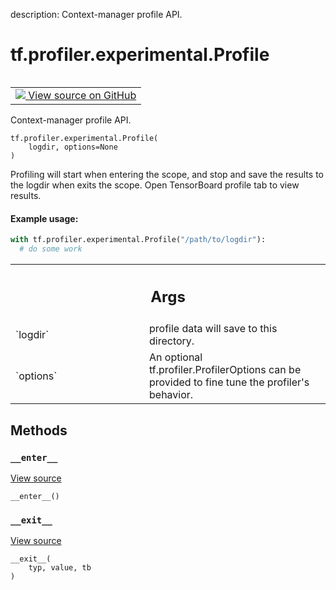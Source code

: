 description: Context-manager profile API.

<div itemscope itemtype="http://developers.google.com/ReferenceObject">
<meta itemprop="name" content="tf.profiler.experimental.Profile" />
<meta itemprop="path" content="Stable" />
<meta itemprop="property" content="__enter__"/>
<meta itemprop="property" content="__exit__"/>
<meta itemprop="property" content="__init__"/>
</div>

# tf.profiler.experimental.Profile

<!-- Insert buttons and diff -->

<table class="tfo-notebook-buttons tfo-api nocontent" align="left">
<td>
  <a target="_blank" href="https://github.com/tensorflow/tensorflow/blob/r2.3/tensorflow/python/profiler/profiler_v2.py#L179-L207">
    <img src="https://www.tensorflow.org/images/GitHub-Mark-32px.png" />
    View source on GitHub
  </a>
</td>
</table>



Context-manager profile API.

<pre class="devsite-click-to-copy prettyprint lang-py tfo-signature-link">
<code>tf.profiler.experimental.Profile(
    logdir, options=None
)
</code></pre>



<!-- Placeholder for "Used in" -->

Profiling will start when entering the scope, and stop and save the results to
the logdir when exits the scope. Open TensorBoard profile tab to view results.

#### Example usage:


```python
with tf.profiler.experimental.Profile("/path/to/logdir"):
  # do some work
```

<!-- Tabular view -->
 <table class="responsive fixed orange">
<colgroup><col width="214px"><col></colgroup>
<tr><th colspan="2"><h2 class="add-link">Args</h2></th></tr>

<tr>
<td>
`logdir`
</td>
<td>
profile data will save to this directory.
</td>
</tr><tr>
<td>
`options`
</td>
<td>
An optional tf.profiler.ProfilerOptions can be provided to fine
tune the profiler's behavior.
</td>
</tr>
</table>



## Methods

<h3 id="__enter__"><code>__enter__</code></h3>

<a target="_blank" href="https://github.com/tensorflow/tensorflow/blob/r2.3/tensorflow/python/profiler/profiler_v2.py#L203-L204">View source</a>

<pre class="devsite-click-to-copy prettyprint lang-py tfo-signature-link">
<code>__enter__()
</code></pre>




<h3 id="__exit__"><code>__exit__</code></h3>

<a target="_blank" href="https://github.com/tensorflow/tensorflow/blob/r2.3/tensorflow/python/profiler/profiler_v2.py#L206-L207">View source</a>

<pre class="devsite-click-to-copy prettyprint lang-py tfo-signature-link">
<code>__exit__(
    typ, value, tb
)
</code></pre>






